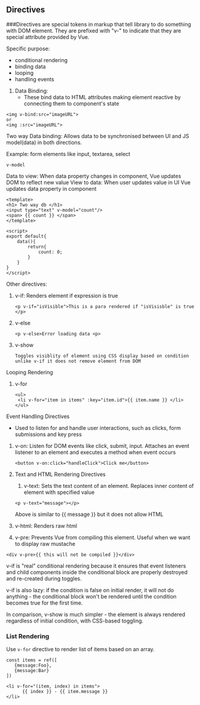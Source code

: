 ## Directives

###Directives are special tokens in markup that tell library to do something with DOM element. They are prefixed with "v-" to indicate that they are special attribute provided by Vue.

Specific purpose:
- conditional rendering
- binding data
- looping
- handling events

1. Data Binding:
   - These bind data to HTML attributes making element reactive by connecting them to component's state
```
<img v-bind:src="imageURL">
or
<img :src="imageURL">
```

Two way Data binding: Allows data to be synchronised between UI and JS model(data) in both directions.

Example: form elements like input, textarea, select
```
v-model
```
Data to view: When data property changes in component, Vue updates DOM to reflect new value
View to data: When user updates value in UI Vue updates data property in component

```
<template>
<h1> Two way db </h1>
<input type="text" v-model="count"/>
<span> {{ count }} </span>
</template>

<script>
export default{
    data(){
        return{
            count: 0;
        }
    }
}
</script>
```

Other directives:

1. v-if: Renders element if expression is true
   ```
   <p v-if="isVisible">This is a para rendered if "isVisisble" is true </p>
   ```
2. v-else
   ```
   <p v-else>Error loading data <p>
3. v-show
   ```
   Toggles visiblity of element using CSS display based on condition unlike v-if it does not remove element from DOM
   ```

Looping Rendering
1. v-for
   ```
   <ul>
    <li v-for="item in items" :key="item.id">{{ item.name }} </li>
   </ul> 
   ```

Event Handling Directives
- Used to listen for and handle user interactions, such as clicks, form submissions and key press

1. v-on: Listen for DOM events like click, submit, input. 
         Attaches an event listener to an element and executes a method when event occurs
   
   ```
   <button v-on:click="handleClick">Click me</button>
   ```

2. Text and HTML Rendering Directives
   1. v-text: Sets the text content of an element. Replaces inner content of element with specified value
    ```
    <p v-text="message"></p>
    ```
    Above is similar to {{ message }} but it does not allow HTML

3. v-html: Renders raw html

4. v-pre: Prevents Vue from compiling this element. Useful when we want to display raw mustache
```
<div v-pre>{{ this will not be compiled }}</div>
```
v-if is "real" conditional rendering because it ensures that event listeners and child components inside the conditional block are properly destroyed and re-created during toggles.

v-if is also lazy: if the condition is false on initial render, it will not do anything - the conditional block won't be rendered until the condition becomes true for the first time.

In comparison, v-show is much simpler - the element is always rendered regardless of initial condition, with CSS-based toggling.


### List Rendering

Use `v-for` directive to render list of items based on an array.

```
const items = ref([
   {message:Foo},
   {message:Bar}
])

<li v-for="(item, index) in items">
      {{ index }} - {{ item.message }}
</li>
```